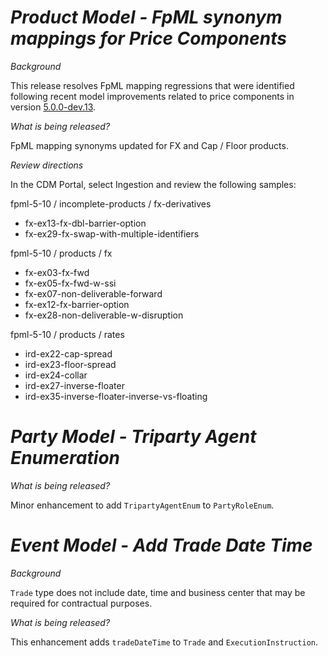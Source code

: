 # *Product Model - FpML synonym mappings for Price Components*

_Background_

This release resolves FpML mapping regressions that were identified following recent model improvements related to price components in version [5.0.0-dev.13](https://github.com/finos/common-domain-model/releases/tag/5.0.0-dev.13). 

_What is being released?_

FpML mapping synonyms updated for FX and Cap / Floor products.

_Review directions_

In the CDM Portal, select Ingestion and review the following samples:

fpml-5-10 / incomplete-products / fx-derivatives
- fx-ex13-fx-dbl-barrier-option
- fx-ex29-fx-swap-with-multiple-identifiers

fpml-5-10 / products / fx
- fx-ex03-fx-fwd
- fx-ex05-fx-fwd-w-ssi
- fx-ex07-non-deliverable-forward
- fx-ex12-fx-barrier-option
- fx-ex28-non-deliverable-w-disruption

fpml-5-10 / products / rates
- ird-ex22-cap-spread
- ird-ex23-floor-spread
- ird-ex24-collar
- ird-ex27-inverse-floater
- ird-ex35-inverse-floater-inverse-vs-floating

# *Party Model - Triparty Agent Enumeration*

_What is being released?_

Minor enhancement to add `TripartyAgentEnum` to `PartyRoleEnum`.

# *Event Model - Add Trade Date Time*

_Background_

`Trade` type does not include date, time and business center that may be required for contractual purposes.

_What is being released?_

This enhancement adds `tradeDateTime` to `Trade` and `ExecutionInstruction`.